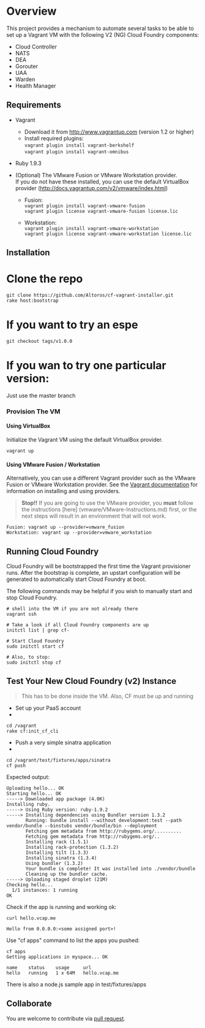 # Overview

This project provides a mechanism to automate several tasks to be able to set up a Vagrant VM with the following V2 (NG) Cloud Foundry components:

* Cloud Controller
* NATS
* DEA
* Gorouter
* UAA
* Warden
* Health Manager

## Requirements

* Vagrant
    - Download it from http://www.vagrantup.com (version 1.2 or higher)
    - Install required plugins:  
     `vagrant plugin install vagrant-berkshelf`  
     `vagrant plugin install vagrant-omnibus`

* Ruby 1.9.3

* (Optional) The VMware Fusion or VMware Workstation provider.  
If you do not have these installed, you can use the default VirtualBox provider (http://docs.vagrantup.com/v2/vmware/index.html)
    - Fusion:      
      `vagrant plugin install vagrant-vmware-fusion`  
      `vagrant plugin license vagrant-vmware-fusion license.lic`

    - Workstation:  
      `vagrant plugin install vagrant-vmware-workstation`  
      `vagrant plugin license vagrant-vmware-workstation license.lic`  

## Installation

# Clone the repo

```
git clone https://github.com/Altoros/cf-vagrant-installer.git
rake host:bootstrap
```
# If you want to try an espe

```
git checkout tags/v1.0.0
```
# If you wan to try one particular version:
Just use the master branch

### Provision The VM
#### Using VirtualBox
Initialize the Vagrant VM using the default VirtualBox provider. 

```
vagrant up
```

#### Using VMware Fusion / Workstation
Alternatively, you can use a different Vagrant provider such as the VMware Fusion or VMware Workstation provider. See the [Vagrant documentation](http://docs.vagrantup.com/v2/providers/index.html) for information on installing and using providers.  

> **Stop!!** If you are going to use the VMware provider, you **must** follow the instructions [here] (vmware/VMware-Instructions.md) first, or the next steps will result in an environment that will not work.

```
Fusion: vagrant up --provider=vmware_fusion
Workstation: vagrant up --provider=vmware_workstation
```

## Running Cloud Foundry

Cloud Foundry will be bootstrapped the first time the Vagrant provisioner runs.  After the bootstrap is complete, an upstart configuration will be generated to automatically start Cloud Foundry at boot.

The following commands may be helpful if you wish to manually start and stop Cloud Foundry.

```
# shell into the VM if you are not already there
vagrant ssh

# Take a look if all Cloud Foundry components are up
initctl list | grep cf-

# Start Cloud Foundry
sudo initctl start cf

# Also, to stop:
sudo initctl stop cf
```

## Test Your New Cloud Foundry (v2) Instance

> This has to be done inside the VM. Also, CF must be up and running

* Set up your PaaS account
* 
```
cd /vagrant
rake cf:init_cf_cli
```

* Push a very simple sinatra application
* 
```
cd /vagrant/test/fixtures/apps/sinatra
cf push
```


Expected output:

```
Uploading hello... OK
Starting hello... OK
-----> Downloaded app package (4.0K)
Installing ruby.
-----> Using Ruby version: ruby-1.9.2
-----> Installing dependencies using Bundler version 1.3.2
       Running: bundle install --without development:test --path vendor/bundle --binstubs vendor/bundle/bin --deployment
       Fetching gem metadata from http://rubygems.org/..........
       Fetching gem metadata from http://rubygems.org/..
       Installing rack (1.5.1)
       Installing rack-protection (1.3.2)
       Installing tilt (1.3.3)
       Installing sinatra (1.3.4)
       Using bundler (1.3.2)
       Your bundle is complete! It was installed into ./vendor/bundle
       Cleaning up the bundler cache.
-----> Uploading staged droplet (21M)
Checking hello...
  1/1 instances: 1 running
OK
```

Check if the app is running and working ok:

```
curl hello.vcap.me

Hello from 0.0.0.0:<some assigned port>!
```

Use "cf apps" command to list the apps you pushed:
```
cf apps
Getting applications in myspace... OK

name    status    usage     url          
hello   running   1 x 64M   hello.vcap.me
```
There is also a node.js sample app in test/fixtures/apps

## Collaborate

You are welcome to contribute via [pull request](https://help.github.com/articles/using-pull-requests).
